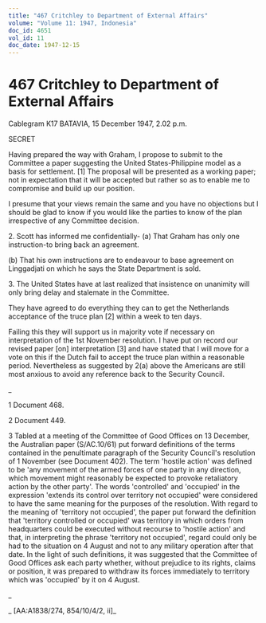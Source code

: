 ```yaml
---
title: "467 Critchley to Department of External Affairs"
volume: "Volume 11: 1947, Indonesia"
doc_id: 4651
vol_id: 11
doc_date: 1947-12-15
---
```


# 467 Critchley to Department of External Affairs

Cablegram K17 BATAVIA, 15 December 1947, 2.02 p.m.

SECRET

Having prepared the way with Graham, I propose to submit to the Committee a paper suggesting the United States-Philippine model as a basis for settlement. [1] The proposal will be presented as a working paper; not in expectation that it will be accepted but rather so as to enable me to compromise and build up our position.

I presume that your views remain the same and you have no objections but I should be glad to know if you would like the parties to know of the plan irrespective of any Committee decision.

2\. Scott has informed me confidentially- (a) That Graham has only one instruction-to bring back an agreement.

(b) That his own instructions are to endeavour to base agreement on Linggadjati on which he says the State Department is sold.

3\. The United States have at last realized that insistence on unanimity will only bring delay and stalemate in the Committee.

They have agreed to do everything they can to get the Netherlands acceptance of the truce plan [2] within a week to ten days.

Failing this they will support us in majority vote if necessary on interpretation of the 1st November resolution. I have put on record our revised paper [on] interpretation [3] and have stated that I will move for a vote on this if the Dutch fail to accept the truce plan within a reasonable period. Nevertheless as suggested by 2(a) above the Americans are still most anxious to avoid any reference back to the Security Council.

_

1 Document 468.

2 Document 449.

3 Tabled at a meeting of the Committee of Good Offices on 13 December, the Australian paper (S/AC.10/61) put forward definitions of the terms contained in the penultimate paragraph of the Security Council's resolution of 1 November (see Document 402). The term 'hostile action' was defined to be 'any movement of the armed forces of one party in any direction, which movement might reasonably be expected to provoke retaliatory action by the other party'. The words 'controlled' and 'occupied' in the expression 'extends its control over territory not occupied' were considered to have the same meaning for the purposes of the resolution. With regard to the meaning of 'territory not occupied', the paper put forward the definition that 'territory controlled or occupied' was territory in which orders from headquarters could be executed without recourse to 'hostile action' and that, in interpreting the phrase 'territory not occupied', regard could only be had to the situation on 4 August and not to any military operation after that date. In the light of such definitions, it was suggested that the Committee of Good Offices ask each party whether, without prejudice to its rights, claims or position, it was prepared to withdraw its forces immediately to territory which was 'occupied' by it on 4 August.

_

_ [AA:A1838/274, 854/10/4/2, ii]_
